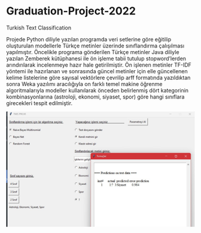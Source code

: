 # Graduation-Project-2022
Turkish Text Classification


Projede Python diliyle yazılan programda veri setlerine göre eğitilip oluşturulan
modellerle Türkçe metinler üzerinde sınıflandırma çalışılması yapılmıştır. Öncelikle programa
gönderilen Türkçe metinler Java diliyle yazılan Zemberek kütüphanesi ile ön işleme tabii
tutulup stopword’lerden arındırılarak incelenmeye hazır hale getirilmiştir. Ön işlenen metinler
TF-IDF yöntemi ile hazırlanan ve sonrasında güncel metinler için elle güncellenen kelime
listelerine göre sayısal vektörlere çevrilip arff formatında yazıldıktan sonra Weka yazılımı
aracılığıyla on farklı temel makine öğrenme algoritmalarıyla modeller kullanılarak önceden
belirlenmiş dört kategorinin kombinasyonlarına (astroloji, ekonomi, siyaset, spor) göre hangi
sınıflara girecekleri tespit edilmiştir.


![alt text](https://github.com/klabyshen/Graduation-Project-2022/blob/main/custom-text-test.jpg?raw=true)
